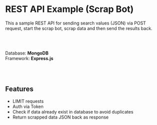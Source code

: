 # REST API Example (Scrap Bot)
This a sample REST API for sending search values (JSON) via POST request, start the scrap bot, scrap data and then send the results back.

<br />
<br />



Database: **MongoDB**
<br /> Framework: **Express.js**

<br />
<br />

## Features
- LIMIT requests
- Auth via Token
- Check if data already exist in database to avoid duplicates
- Return scrapped data JSON back as response
